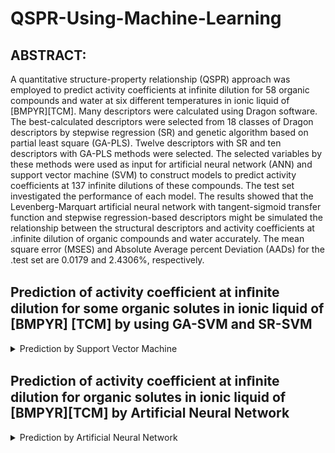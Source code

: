 # QSPR-Using-Machine-Learning

## ABSTRACT: 

A quantitative structure-property relationship (QSPR) approach was employed to predict activity coefficients at infinite dilution for 58 organic compounds and water at six different temperatures in ionic liquid of [BMPYR][TCM]. Many descriptors were calculated using Dragon software. The best-calculated descriptors were selected from 18 classes of Dragon descriptors by stepwise regression (SR) and genetic algorithm based on partial least square (GA-PLS). Twelve descriptors with SR and ten descriptors with GA-PLS methods were selected. The selected variables by these methods were used as input for artificial neural network (ANN) and support vector machine (SVM) to construct models to predict activity coefficients at 137 infinite dilutions of these compounds. The test set investigated the performance of each model. The results showed that the Levenberg-Marquart artificial neural network with tangent-sigmoid transfer function and stepwise regression-based descriptors might be simulated the relationship between the structural descriptors and activity coefficients at .infinite dilution of organic compounds and water accurately. The mean square error (MSES) and Absolute Average percent Deviation (AADs) for the .test set are 0.0179 and 2.4306%, respectively.





## Prediction of activity coefficient at inﬁnite dilution for some organic solutes in ionic liquid of [BMPYR] [TCM] by using GA-SVM and SR-SVM 

<details>
<summary> Prediction by Support Vector Machine</summary>
<a href="https://github.com/Maryam-Taherzadeh/QSPR-Using-Machine-Learning/blob/main/Support%20Vector%20Machine/Prediction%20of%20Activity%20Coefficient%20at%20Infinite%20Dilution%20for%20Some%20Organic%20Solutes%20in%20Ionic%20Liquid%20of%20%5BBMPYR%5D%5BTCM%5D%20by%20Using%20GA-SVM%20and%20SR-SVM.pdf"> document</a>
</details>



## Prediction of activity coefficient at inﬁnite dilution for organic solutes in ionic liquid of [BMPYR][TCM] by Artificial Neural Network
 <details>
<summary>  Prediction by Artificial Neural Network </summary>
<a href="https://github.com/Maryam-Taherzadeh/QSPR-Using-Machine-Learning/blob/main/Artificial%20Neural%20Network/Prediction%20of%20Activity%20Coefficients%20at%20Infinite%20Dilution%20for%20Organic%20Solutes%20in%20Ionic%20Liquids%20%5BBMPYR%5D%5BTCM%5D%20by%20Artificial%20Neural%20Network%20.pdf"> document</a>
</details>
 


